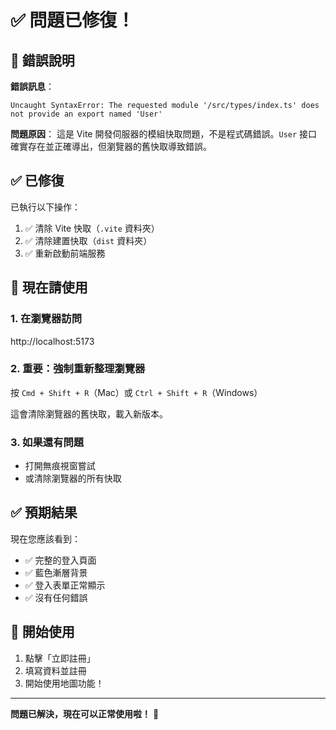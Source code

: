 # ✅ 問題已修復！

## 🐛 錯誤說明

**錯誤訊息**：
```
Uncaught SyntaxError: The requested module '/src/types/index.ts' does not provide an export named 'User'
```

**問題原因**：
這是 Vite 開發伺服器的模組快取問題，不是程式碼錯誤。`User` 接口確實存在並正確導出，但瀏覽器的舊快取導致錯誤。

## ✅ 已修復

已執行以下操作：
1. ✅ 清除 Vite 快取（`.vite` 資料夾）
2. ✅ 清除建置快取（`dist` 資料夾）
3. ✅ 重新啟動前端服務

## 🚀 現在請使用

### 1. 在瀏覽器訪問
http://localhost:5173

### 2. **重要：強制重新整理瀏覽器**
按 `Cmd + Shift + R`（Mac）或 `Ctrl + Shift + R`（Windows）

這會清除瀏覽器的舊快取，載入新版本。

### 3. 如果還有問題
- 打開無痕視窗嘗試
- 或清除瀏覽器的所有快取

## ✅ 預期結果

現在您應該看到：
- ✅ 完整的登入頁面
- ✅ 藍色漸層背景
- ✅ 登入表單正常顯示
- ✅ 沒有任何錯誤

## 🎯 開始使用

1. 點擊「立即註冊」
2. 填寫資料並註冊
3. 開始使用地圖功能！

---

**問題已解決，現在可以正常使用啦！** 🎉
